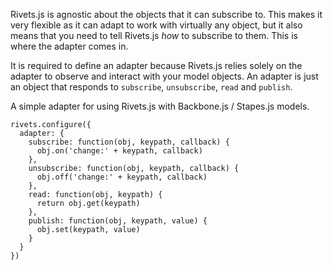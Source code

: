 Rivets.js is agnostic about the objects that it can subscribe to. This makes it very flexible as it can adapt to work with virtually any object, but it also means that you need to tell Rivets.js *how* to subscribe to them. This is where the adapter comes in.

It is required to define an adapter because Rivets.js relies solely on the adapter to observe and interact with your model objects. An adapter is just an object that responds to `subscribe`, `unsubscribe`, `read` and `publish`.

A simple adapter for using Rivets.js with Backbone.js / Stapes.js models.

    rivets.configure({
      adapter: {
        subscribe: function(obj, keypath, callback) {
          obj.on('change:' + keypath, callback)
        },
        unsubscribe: function(obj, keypath, callback) {
          obj.off('change:' + keypath, callback)
        },
        read: function(obj, keypath) {
          return obj.get(keypath)
        },
        publish: function(obj, keypath, value) {
          obj.set(keypath, value)
        }
      }
    })

